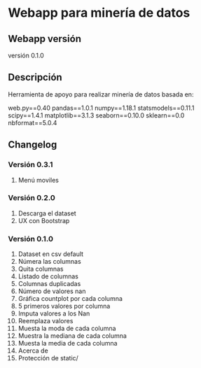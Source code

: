 # Webapp para minería de datos

## Webapp versión

versión 0.1.0

## Descripción

Herramienta de apoyo para realizar minería de datos basada en:

web.py==0.40
pandas==1.0.1
numpy==1.18.1
statsmodels==0.11.1
scipy==1.4.1
matplotlib==3.1.3
seaborn==0.10.0
sklearn==0.0
nbformat==5.0.4

## Changelog 

### Versión 0.3.1

1. Menú moviles

### Versión 0.2.0

1. Descarga el dataset
2. UX con Bootstrap

### Versión 0.1.0

1. Dataset en csv default
2. Númera las columnas
3. Quita columnas
4. Listado de columnas
5. Columnas duplicadas
6. Número de valores nan
7. Gráfica countplot por cada columna
8. 5 primeros valores por columna
9. Imputa valores a los Nan
10. Reemplaza valores
11. Muesta la moda de cada columna
12. Muestra la mediana de cada columna
13. Muesta la media de cada columna
16. Acerca de
17. Protección de static/